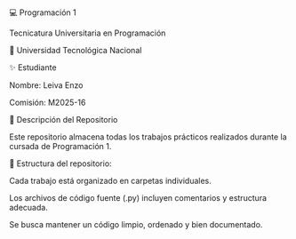 💻 Programación 1

Tecnicatura Universitaria en Programación

📍 Universidad Tecnológica Nacional

✨ Estudiante

Nombre: Leiva Enzo

Comisión: M2025-16

📂 Descripción del Repositorio

Este repositorio almacena todas los trabajos prácticos realizados durante la cursada de Programación 1.


📌 Estructura del repositorio:


Cada trabajo está organizado en carpetas individuales.

Los archivos de código fuente (.py) incluyen comentarios y estructura adecuada.

Se busca mantener un código limpio, ordenado y bien documentado.

